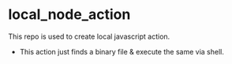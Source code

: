 # local_node_action
This repo is used to create local javascript action.

- This action just finds a binary file & execute the same via shell.
